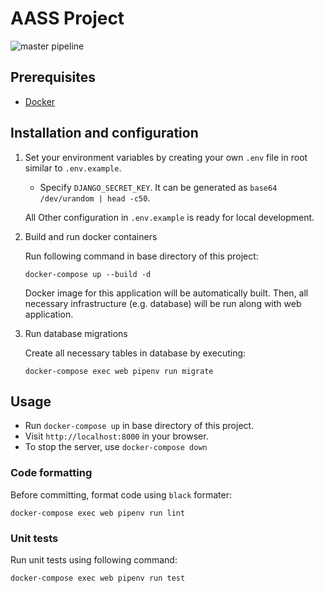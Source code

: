 # AASS Project

![master pipeline](https://github.com/MCFreddie777/aass-project/actions/workflows/github-ci.yml/badge.svg?branch=master)

## Prerequisites

- [Docker](https://www.docker.com/)

## Installation and configuration

1. Set your environment variables by creating your own `.env` file in root similar to `.env.example`.

    - Specify `DJANGO_SECRET_KEY`. It can be generated as `base64 /dev/urandom | head -c50`.

   All Other configuration in `.env.example` is ready for local development.

2. Build and run docker containers

   Run following command in base directory of this project:

    ```
    docker-compose up --build -d
    ```

   Docker image for this application will be automatically built. Then, all necessary infrastructure (e.g. database)
will be run along with web application.

3. Run database migrations

   Create all necessary tables in database by executing:

    ```
    docker-compose exec web pipenv run migrate
    ```

## Usage

- Run `docker-compose up` in base directory of this project.
- Visit `http://localhost:8000` in your browser.
- To stop the server, use `docker-compose down`

### Code formatting

Before committing, format code using `black` formater:

```
docker-compose exec web pipenv run lint
```

### Unit tests

Run unit tests using following command:

```
docker-compose exec web pipenv run test
```

